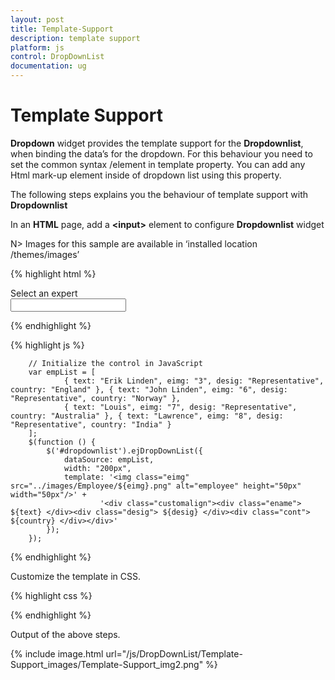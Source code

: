 ```yaml
---
layout: post
title: Template-Support
description: template support
platform: js
control: DropDownList
documentation: ug
---
```


# Template Support

**Dropdown** widget provides the template support for the **Dropdownlist**, when binding the data’s for the dropdown. For this behaviour you need to set the common syntax /element in template property. You can add any Html mark-up element inside of dropdown list using this property.

The following steps explains you the behaviour of template support with **Dropdownlist**

In an **HTML** page, add a **&lt;input&gt;** element to configure **Dropdownlist** widget

N>  Images for this sample are available in ‘installed location /themes/images’ 

{% highlight html %}

<div class="control">
    <div class="ctrllabel">Select an expert</div>
    <input type="text" id="dropdownlist" />
</div>

{% endhighlight %}

{% highlight js %}

        // Initialize the control in JavaScript
        var empList = [
                { text: "Erik Linden", eimg: "3", desig: "Representative", country: "England" }, { text: "John Linden", eimg: "6", desig: "Representative", country: "Norway" },
                { text: "Louis", eimg: "7", desig: "Representative", country: "Australia" }, { text: "Lawrence", eimg: "8", desig: "Representative", country: "India" }
        ];
        $(function () {
            $('#dropdownlist').ejDropDownList({
                dataSource: empList,
                width: "200px",
                template: '<img class="eimg" src="../images/Employee/${eimg}.png" alt="employee" height="50px" width="50px"/>' +
                        '<div class="customalign"><div class="ename"> ${text} </div><div class="desig"> ${desig} </div><div class="cont"> ${country} </div></div>'
            });
        });

{% endhighlight %}

Customize the template in CSS. 

{% highlight css %}
 
<style type="text/css">
        .customalign {
            display: inline;
            float: right;
        }
</style>

{% endhighlight %}

Output of the above steps.

{% include image.html url="/js/DropDownList/Template-Support_images/Template-Support_img2.png" %}
 

